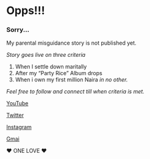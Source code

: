 # Opps!!! 
### Sorry... 

My parental misguidance story is not published yet. 

*Story goes live on three criteria*

1. When I settle down maritally 
2. After my “Party Rice” Album drops 
3. When i own my first million Naira
*in no other.*

*Feel free to follow and connect till when criteria is met.*

[YouTube](https://www.youtube.com/channel/UCNTJ0XioxmsKGRnaGLQIVpw)

[Twitter](https://twitter.com/fomabriggs/) 

[Instagram](www.instagram.com/fomabriggs/)

[Gmai](okiotorbriggs@gmail.com)

♥️ ONE LOVE ♥️ 

